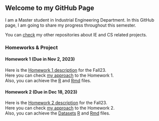 ## Welcome to my GitHub Page

I am a Master student in Industrial Engineering Department. In this GitHub page, I am going to share my progress throughout this semester.

You can [check](https://github.com/anillturgut?tab=repositories) my other repositories about IE and CS related projects. 

### Homeworks & Project 

#### Homework 1 (Due in Nov 2, 2023)
Here is the [Homework 1 description](files/HW1/IE582_Fall23_Homework1.pdf) for the Fall23.<br>
Here you can check [my approach](files/HW1/IE582HW1.html) to the Homework 1.<br>
Also, you can achieve the [R](files/HW1/IE582HW1_R.R) and [Rmd](files/HW1/IE582HW1.Rmd) files. <br>

#### Homework 2 (Due in Dec 18, 2023)
Here is the [Homework 2 description](files/HW2/IE582_Fall23_Homework2.pdf) for the Fall23.<br>
Here you can check [my approach](files/HW1/IE582HW1.html) to the Homework 2.<br>
Also, you can achieve the [Datasets](files/HW2/Dataset/) [R](files/HW2/IE582HW2RScripts.R) and [Rmd](files/HW2/IE582HW2.Rmd) files. <br>
